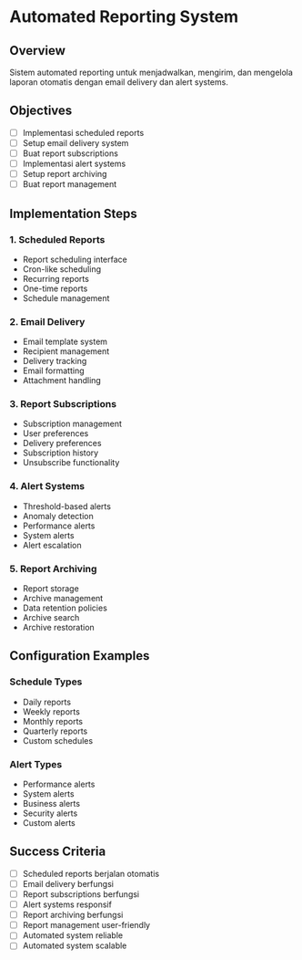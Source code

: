 # Automated Reporting System

## Overview
Sistem automated reporting untuk menjadwalkan, mengirim, dan mengelola laporan otomatis dengan email delivery dan alert systems.

## Objectives
- [ ] Implementasi scheduled reports
- [ ] Setup email delivery system
- [ ] Buat report subscriptions
- [ ] Implementasi alert systems
- [ ] Setup report archiving
- [ ] Buat report management

## Implementation Steps

### 1. Scheduled Reports
- Report scheduling interface
- Cron-like scheduling
- Recurring reports
- One-time reports
- Schedule management

### 2. Email Delivery
- Email template system
- Recipient management
- Delivery tracking
- Email formatting
- Attachment handling

### 3. Report Subscriptions
- Subscription management
- User preferences
- Delivery preferences
- Subscription history
- Unsubscribe functionality

### 4. Alert Systems
- Threshold-based alerts
- Anomaly detection
- Performance alerts
- System alerts
- Alert escalation

### 5. Report Archiving
- Report storage
- Archive management
- Data retention policies
- Archive search
- Archive restoration

## Configuration Examples

### Schedule Types
- Daily reports
- Weekly reports
- Monthly reports
- Quarterly reports
- Custom schedules

### Alert Types
- Performance alerts
- System alerts
- Business alerts
- Security alerts
- Custom alerts

## Success Criteria
- [ ] Scheduled reports berjalan otomatis
- [ ] Email delivery berfungsi
- [ ] Report subscriptions berfungsi
- [ ] Alert systems responsif
- [ ] Report archiving berfungsi
- [ ] Report management user-friendly
- [ ] Automated system reliable
- [ ] Automated system scalable
